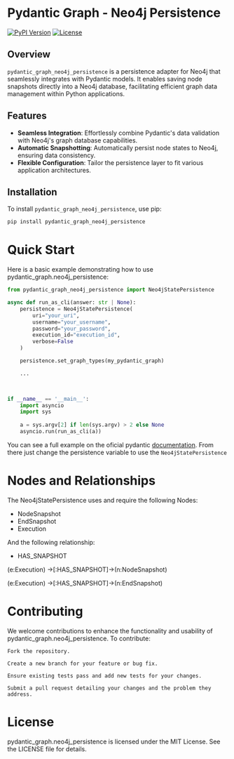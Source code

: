
# Pydantic Graph - Neo4j Persistence

[![PyPI Version](https://badge.fury.io/py/pydantic-graph-neo4j-persistence.svg)](https://pypi.org/project/pydantic-graph-neo4j-persistence/)
[![License](https://img.shields.io/badge/license-MIT-blue.svg)](https://opensource.org/licenses/MIT)

## Overview

`pydantic_graph_neo4j_persistence` is a persistence adapter for Neo4j that seamlessly integrates with Pydantic models. It enables saving node snapshots directly into a Neo4j database, facilitating efficient graph data management within Python applications.

## Features

- **Seamless Integration**: Effortlessly combine Pydantic's data validation with Neo4j's graph database capabilities.
- **Automatic Snapshotting**: Automatically persist node states to Neo4j, ensuring data consistency.
- **Flexible Configuration**: Tailor the persistence layer to fit various application architectures.

## Installation

To install `pydantic_graph_neo4j_persistence`, use pip:

```bash
pip install pydantic_graph_neo4j_persistence
```
# Quick Start

Here is a basic example demonstrating how to use pydantic_graph.neo4j_persistence:

```python
from pydantic_graph_neo4j_persistence import Neo4jStatePersistence

async def run_as_cli(answer: str | None):
    persistence = Neo4jStatePersistence(
        uri="your_uri",
        username="your_username",
        password="your_password",
        execution_id="execution_id",
        verbose=False
    )

    persistence.set_graph_types(my_pydantic_graph)

    ...
    


if __name__ == '__main__':
    import asyncio
    import sys
    
    a = sys.argv[2] if len(sys.argv) > 2 else None
    asyncio.run(run_as_cli(a))
```

You can see a full example on the oficial pydantic [documentation](https://ai.pydantic.dev/examples/question-graph/). From there just change the persistence variable to use the `Neo4jStatePersistence`

# Nodes and Relationships
The Neo4jStatePersistence uses and require the following Nodes: 
- NodeSnapshot
- EndSnapshot
- Execution

And the following relationship:
- HAS_SNAPSHOT

(e:Execution) ->[:HAS_SNAPSHOT]->(n:NodeSnapshot)

(e:Execution) ->[:HAS_SNAPSHOT]->(n:EndSnapshot)


# Contributing
We welcome contributions to enhance the functionality and usability of 
pydantic_graph.neo4j_persistence. To contribute:

    Fork the repository.

    Create a new branch for your feature or bug fix.

    Ensure existing tests pass and add new tests for your changes.

    Submit a pull request detailing your changes and the problem they address.

# License

pydantic_graph.neo4j_persistence is licensed under the MIT License. See the LICENSE file for details.
